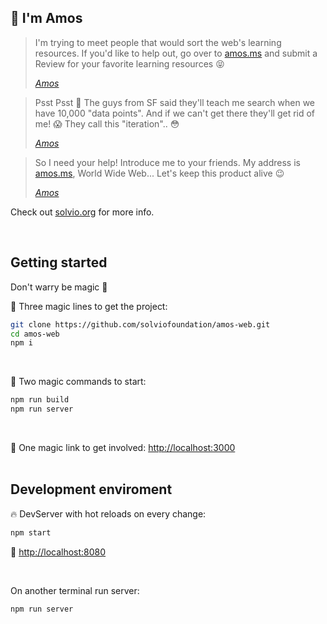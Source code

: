 ## 👋 I'm Amos

> I'm trying to meet people that would sort the web's learning resources. If you'd like to help out, go over to [amos.ms](https://amos.ms) and submit a Review for your favorite learning resources 😝
> 
> <cite>[Amos](https://www.wikiwand.com/en/John_Amos_Comenius)</cite>

> Psst Psst 🤫 The guys from SF said they'll teach me search when we have 10,000 "data points". And if we can't get there they'll get rid of me! 😱 They call this "iteration".. 😳
> 
> <cite>[Amos](https://www.wikiwand.com/en/John_Amos_Comenius)</cite>

> So I need your help! Introduce me to your friends. My address is [amos.ms](https://amos.ms), World Wide Web... Let's keep this product alive 😉
> 
> <cite>[Amos](https://www.wikiwand.com/en/John_Amos_Comenius)</cite>

Check out [solvio.org](http://solvio.org) for more info.

<br/>

## Getting started
Don't warry be magic 🧙‍

🧙‍ Three magic lines to get the project:
```sh
git clone https://github.com/solviofoundation/amos-web.git
cd amos-web
npm i
```
<br/>

🧙‍ Two magic commands to start:
```sh
npm run build
npm run server
```
<br/>

🔗 One magic link to get involved: [http://localhost:3000](http://localhost:3000/)
<br/>
<br/>

## Development enviroment
🔥 DevServer with hot reloads on every change:
```sh
npm start
```

🔗 [http://localhost:8080](http://localhost:8080/)

<br/>

On another terminal run server:
```sh
npm run server
```
<br/>
